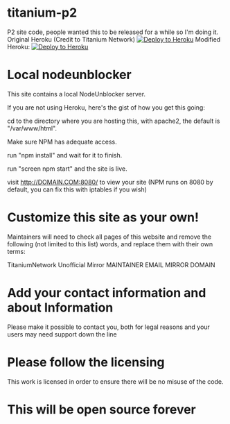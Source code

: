 # titanium-p2
P2 site code, people wanted this to be released for a while so I'm doing it.
Original Heroku (Credit to Titanium Network)
[![Deploy to Heroku](https://www.herokucdn.com/deploy/button.svg)](https://heroku.com/deploy?template=https://github.com/titaniumnetwork-dev/titanium-p2)
Modified Heroku:
[![Deploy to Heroku](https://www.herokucdn.com/deploy/button.svg)](https://heroku.com/deploy?template=https://github.com/CacheDeveloper/titanium-p2)
# Local nodeunblocker

This site contains a local NodeUnblocker server.

If you are not using Heroku, here's the gist of how you get this going:

cd to the directory where you are hosting this, with apache2, the default is "/var/www/html".

Make sure NPM has adequate access.

run "npm install" and wait for it to finish.

run "screen npm start" and the site is live.

visit http://DOMAIN.COM:8080/ to view your site (NPM runs on 8080 by default, you can fix this with iptables if you wish)

# Customize this site as your own!
Maintainers will need to check all pages of this website and remove the following (not limited to this list) words, and replace them with their own terms:

TitaniumNetwork Unofficial Mirror
MAINTAINER EMAIL
MIRROR DOMAIN

# Add your contact information and about Information
Please make it possible to contact you, both for legal reasons and your users may need support down the line

# Please follow the licensing
This work is licensed in order to ensure there will be no misuse of the code.

# This will be open source forever
